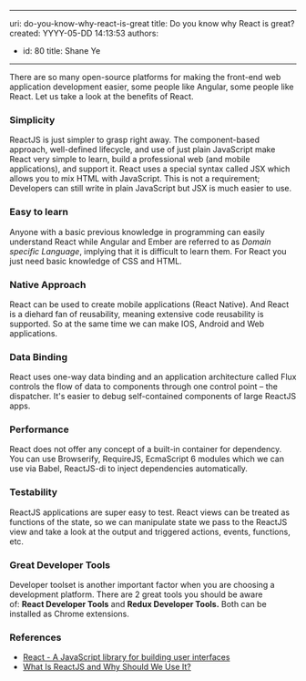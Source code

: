

---
uri: do-you-know-why-react-is-great
title: Do you know why React is great?
created: YYYY-05-DD 14:13:53
authors:
  - id: 80
    title: Shane Ye
---




<span class='intro'> <p class="ssw15-rteElement-P">There are so many open-source platforms for making the front-end web application development easier, some people like Angular, some people like React. Let us take a look at the benefits of React.​<br></p> </span>

<h3 class="ssw15-rteElement-H3">Simplicity</h3><p> ReactJS is just simpler to grasp right away. The component-based approach, well-defined lifecycle, and use of just plain JavaScript make React very simple to learn, build a professional web (and mobile applications), and support it. React uses a special syntax called JSX which allows you to mix HTML with JavaScript. This is not a requirement; Developers can still write in plain JavaScript but JSX is much easier to use.</p><h3 class="ssw15-rteElement-H3">​​Easy to learn</h3><p> Anyone with a basic previous knowledge in programming can easily understand React while Angular and Ember are referred to as&#160;<em>Domain specific Language</em>, implying that it is difficult to learn them. For React you just need basic knowledge of CSS and HTML.</p><h3 class="ssw15-rteElement-H3">​​Native Approach</h3><p> React can be used to create mobile applications (React Native). And React is a diehard fan of reusability, meaning extensive code reusability is supported. So at the same time we can make IOS, Android and Web applications.</p><h3 class="ssw15-rteElement-H3">​​​Data Binding</h3><p> React uses one-way data binding and an application architecture called Flux controls the flow of data to components through one control point – the dispatcher. It's easier to debug self-contained components of large ReactJS apps.</p><h3 class="ssw15-rteElement-H3">​Performance</h3><p> React does not offer any concept of a built-in container for dependency. You can use Browserify, RequireJS, EcmaScript 6 modules which we can use via Babel, ReactJS-di to inject dependencies automatically.</p><h3 class="ssw15-rteElement-H3">​Testability</h3><p> ReactJS applications are super easy to test. React views can be treated as functions of the state, so we can manipulate state we pass to the ReactJS view and take a look at the output and triggered actions, events, functions, etc.</p><h3 class="ssw15-rteElement-H3">​Great Developer Tools</h3><p> Developer toolset is another important factor when you are choosing a development platform. There are 2 great tools you should be aware of&#58;&#160;<strong>React Developer Tools</strong>&#160;and&#160;<strong>Redux Developer Tools.</strong>&#160;Both can be installed as Chrome extensions.<br></p><h3 class="ssw15-rteElement-H3">References​<br></h3>
<p></p><ul><li>​<a href="https&#58;//reactjs.org/">React - A JavaScript library for building user interfaces</a></li><li><a href="https&#58;//www.c-sharpcorner.com/article/what-and-why-reactjs/">What Is ReactJS and Why Should We Use It?</a><br><br></li></ul>


